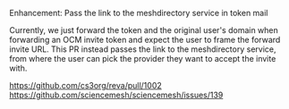 Enhancement: Pass the link to the meshdirectory service in token mail

Currently, we just forward the token and the original user's domain when
forwarding an OCM invite token and expect the user to frame the forward invite
URL. This PR instead passes the link to the meshdirectory service, from where
the user can pick the provider they want to accept the invite with.

https://github.com/cs3org/reva/pull/1002
https://github.com/sciencemesh/sciencemesh/issues/139

